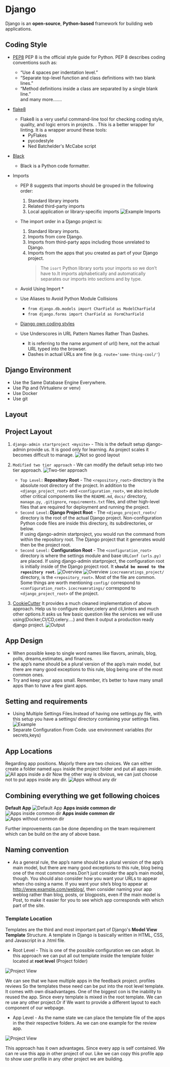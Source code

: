 # Django

Django is an **open-source**, **Python-based** framework for building web applications.

## Coding Style

- [PEP8](https://www.python.org/dev/peps/pep-0008/)
  PEP 8 is the official style guide for Python.
  PEP 8 describes coding conventions such as:
  - “Use 4 spaces per indentation level.”
  - “Separate top-level function and class definitions with two blank lines.”
  - “Method definitions inside a class are separated by a single blank line.”  
    and many more.......
- [flake8](https://pypi.org/project/flake8/)
  - Flake8 is a very useful command-line tool for checking coding style, quality, and logic errors in projects. . This is a better wrapper for linting. It is a wrapper around these tools:
    - PyFlakes
    - pycodestyle
    - Ned Batchelder's McCabe script
- [Black](https://github.com/psf/black)
  - Black is a Python code formatter.
- Imports

  - PEP 8 suggests that imports should be grouped in the following order:

    1. Standard library imports
    2. Related third-party imports
    3. Local application or library-specific imports
       ![Example Imports](https://i.imgur.com/0HOny95.png)

  - The import order in a Django project is:
    1. Standard library imports.
    2. Imports from core Django.
    3. Imports from third-party apps including those unrelated to Django.
    4. Imports from the apps that you created as part of your Django project.
       > The `isort` Python library sorts your imports so we don’t have to.It imports alphabetically and automatically separates our imports into sections and by type.
  - Avoid Using Import \*
  - Use Aliases to Avoid Python Module Collisions
    - `from django.db.models import CharField as ModelCharField`
    - `from django.forms import CharField as FormCharField`
  - [Django own coding styles](https://docs.djangoproject.com/en/3.2/internals/contributing/writing-code/coding-style/)
  - Use Underscores in URL Pattern Names Rather Than Dashes.
    - It is referring to the
      name argument of url() here, not the actual URL typed into the browser.
    - Dashes in actual URLs are fine (e.g. `route='some-thing-cool/'`)

## Django Environment

- Use the Same Database Engine Everywhere.
- Use Pip and (Virtualenv or venv)
- Use Docker
- Use git

## Layout

## Project Layout

1. `django-admin startproject <mysite>` - This is the default setup django-admin provide us. It is good only for learning. As project scales it becomes difficult to manage.
   ![Not so good layout](https://i.imgur.com/bNqRIJB.png)

2. `Modified two tier approach` - We can modify the default setup into two tier approach.
   ![Two-tier approach](https://i.imgur.com/kxx6gaX.png)
   - `Top Level:` **Repository Root** - The `<repository_root>` directory is the absolute root directory of the project. In addition to the `<django_project_root>` and `<configuration_root>`, we also include other critical components like the `README.md`, `docs/` directory, `manage.py`, `.gitignore`, `requirements.txt` files, and other high-level files that are required for deployment and running the project.
   - `Second Level:`**Django Project Root** - The `<django_project_root>/` directory is the root of the actual Django project. Non-configuration Python code files are inside this directory, its subdirectories, or below.  
     If using django-admin startproject, you would run the command from within the repository root. The Django project that it generates would then be the project root.
   - `Second Level:` **Configuration Root** - The `<configuration_root>` directory is where the settings module and base `URLConf (urls.py)`
     are placed. If using django-admin startproject, the configuration root is initially inside of the Django project root. It **`should be moved to the repository root`.**
     ![Overview](https://i.imgur.com/QJOZH2S.png)
     ![Overview](https://i.imgur.com/hPGfGa9.png)
     `icecreamratings_project/` directory, is the `<repository_root>`. Most of the file are common. Some things are worth mentioning `config/` correspond to `<configuration_root>`. `icecreamratings/` correspond to `<django_project_root>` of the project.
3. [CookieCutter](https://github.com/cookiecutter/cookiecutter-django)
   It provides a much cleaned implementation of above approach. Help us to configure docker,celery and cli,linters and much other options.It asks us few basic question like the services we will use using(Docker,CI/CD,celery....) and then it output a production ready django project.
   ![Output](https://i.imgur.com/tNJktDI.png)

## App Design

- When possible keep to single word names like flavors, animals, blog, polls, dreams,estimates,
  and finances.
- the app’s name should be a plural version of the app’s main model, but
  there are many good exceptions to this rule, blog being one of the most common ones.
- Try and keep your apps small. Remember, it’s better to have many small apps than to have
  a few giant apps.

## Setting and requirements

- Using Multiple Settings Files.Instead of having one settings.py file, with this setup you have a settings/ directory containing
  your settings files.
  ![Example](https://i.imgur.com/Lv4SpKf.png)
- Separate Configuration From Code. use environment variables (for secrets,keys)

## App Locations

Regarding app positions. Majorly there are two choices.
We can either create a folder named `apps` inside the project folder and put all apps inside.
![All apps inside a dir](https://i.imgur.com/SVqrcrX.png)
Now the other way is obvious, we can just choose not to put apps inside any dir.
![Apps without any dir](https://i.imgur.com/j4k838A.png)

## Combining everything we get following choices

**Default App**
![Default App](https://i.imgur.com/KuH1d8m.png)
**Apps inside common dir**
![Apps inside common dir](https://i.imgur.com/RBsr5AH.png)
**Apps inside common dir**
![Apps without common dir](https://i.imgur.com/zTh2RRK.png)

Further improvements can be done depending on the team requirement which can be build on the any of above base.

## Naming convention

- As a general rule, the app’s name should be a plural version of the app’s main model, but
  there are many good exceptions to this rule, blog being one of the most common ones.Don’t just consider the app’s main model, though. You should also consider how you want
  your URLs to appear when cho osing a name. If you want your site’s blog to appear at
  <http://www.example.com/weblog/>, then consider naming your app weblog rather than
  blog, posts, or blogposts, even if the main model is Post, to make it easier for you to see
  which app corresponds with which part of the site.

### Template Location

Templates are the third and most important part of Django's **Model View Template** Structure. A template in Django is basically written in HTML, CSS, and Javascript in a .html file.

- Root Level - This is one of the possible configuration we can adopt. In this approach we can put all out template inside the template folder located at **root level** (Project folder)

![Project View](https://i.imgur.com/bDNN6Uc.png)

We can see that we have multiple apps in the feedback project.
profiles
reviews
So the templates these need can be put into the root level template.
It comes with own disadvantages. One of the biggest con is the inability to reused the app. Since every template is mixed in the root template. We can re use any other project.Or if We want to provide a different layout to each component of our webpage.

- App Level - As the name state we can place the template file of the apps in the their respective folders. As we can one example for the review app.

![Project View](https://i.imgur.com/BsLhIzJ.png)

This approach has it own advantages. Since every app is self contained. We can re use this app in other project of our. Like we can copy this profile app to show user profile in any other project we are building.
